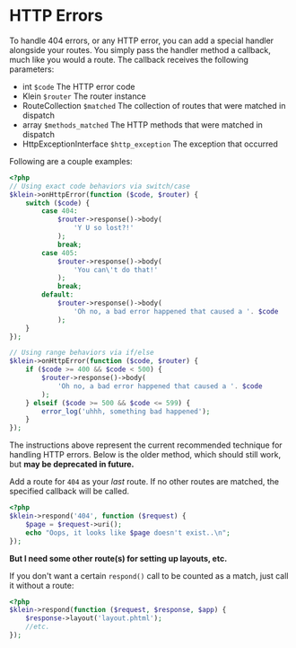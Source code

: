 # HTTP Errors

To handle 404 errors, or any HTTP error, you can add a special handler alongside your routes.  You simply pass the handler method a callback, much like you would a route.  The callback receives the following parameters:

* int `$code` The HTTP error code
* Klein `$router` The router instance
* RouteCollection `$matched` The collection of routes that were matched in dispatch
* array `$methods_matched` The HTTP methods that were matched in dispatch
* HttpExceptionInterface `$http_exception` The exception that occurred

Following are a couple examples:

```php
<?php
// Using exact code behaviors via switch/case
$klein->onHttpError(function ($code, $router) {
    switch ($code) {
        case 404:
            $router->response()->body(
                'Y U so lost?!'
            );
            break;
        case 405:
            $router->response()->body(
                'You can\'t do that!'
            );
            break;
        default:
            $router->response()->body(
                'Oh no, a bad error happened that caused a '. $code
            );
    }
});

// Using range behaviors via if/else
$klein->onHttpError(function ($code, $router) {
    if ($code >= 400 && $code < 500) {
        $router->response()->body(
            'Oh no, a bad error happened that caused a '. $code
        );
    } elseif ($code >= 500 && $code <= 599) {
        error_log('uhhh, something bad happened');
    }
});
```

The instructions above represent the current recommended technique for handling HTTP errors.  Below is the older method, which should still work, but **may be deprecated in future.**

Add a route for `404` as your *last* route. If no other routes are matched, the specified callback will be called.

```php
<?php
$klein->respond('404', function ($request) {
    $page = $request->uri();
    echo "Oops, it looks like $page doesn't exist..\n";
});
```

**But I need some other route(s) for setting up layouts, etc.**

If you don't want a certain `respond()` call to be counted as a match, just call it without a route:

```php
<?php
$klein->respond(function ($request, $response, $app) {
    $response->layout('layout.phtml');
    //etc.
});
```